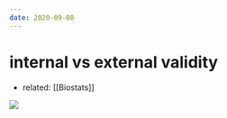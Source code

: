 ```yaml
---
date: 2020-09-08
---
```


# internal vs external validity

- related: [[Biostats]]

![](https://photos.thisispiggy.com/file/wikiFiles/20200908203446_18.png)

